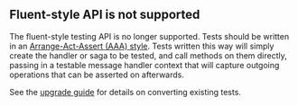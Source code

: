 ## Fluent-style API is not supported

The fluent-style testing API is no longer supported. Tests should be written in an [Arrange-Act-Assert (AAA) style](https://docs.microsoft.com/en-us/visualstudio/test/unit-test-basics#write-your-tests). Tests written this way will simply create the handler or saga to be tested, and call methods on them directly, passing in a testable message handler context that will capture outgoing operations that can be asserted on afterwards.

See the [upgrade guide](/nservicebus/upgrades/testing-7to8.md) for details on converting existing tests.